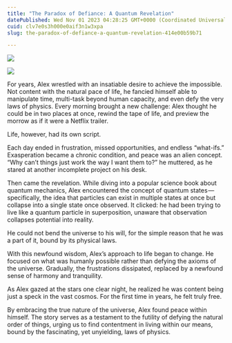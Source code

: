 ```yaml
---
title: "The Paradox of Defiance: A Quantum Revelation"
datePublished: Wed Nov 01 2023 04:28:25 GMT+0000 (Coordinated Universal Time)
cuid: clv7e0s3h000e0aif3n1w3xpa
slug: the-paradox-of-defiance-a-quantum-revelation-414e00b59b71

---
```


![](https://cdn.hashnode.com/res/hashnode/image/upload/v1713574510022/b1ed4a7f-f6bd-4991-b541-9b6c8076a469.jpeg)

![](https://cdn.hashnode.com/res/hashnode/image/upload/v1713574511548/0f346fc1-60b2-4018-9d90-9309f417de82.jpeg)

For years, Alex wrestled with an insatiable desire to achieve the impossible. Not content with the natural pace of life, he fancied himself able to manipulate time, multi-task beyond human capacity, and even defy the very laws of physics. Every morning brought a new challenge: Alex thought he could be in two places at once, rewind the tape of life, and preview the morrow as if it were a Netflix trailer.

Life, however, had its own script.

Each day ended in frustration, missed opportunities, and endless “what-ifs.” Exasperation became a chronic condition, and peace was an alien concept. “Why can’t things just work the way I want them to?” he muttered, as he stared at another incomplete project on his desk.

Then came the revelation. While diving into a popular science book about quantum mechanics, Alex encountered the concept of quantum states — specifically, the idea that particles can exist in multiple states at once but collapse into a single state once observed. It clicked: he had been trying to live like a quantum particle in superposition, unaware that observation collapses potential into reality.

He could not bend the universe to his will, for the simple reason that he was a part of it, bound by its physical laws.

With this newfound wisdom, Alex’s approach to life began to change. He focused on what was humanly possible rather than defying the axioms of the universe. Gradually, the frustrations dissipated, replaced by a newfound sense of harmony and tranquility.

As Alex gazed at the stars one clear night, he realized he was content being just a speck in the vast cosmos. For the first time in years, he felt truly free.

By embracing the true nature of the universe, Alex found peace within himself. The story serves as a testament to the futility of defying the natural order of things, urging us to find contentment in living within our means, bound by the fascinating, yet unyielding, laws of physics.